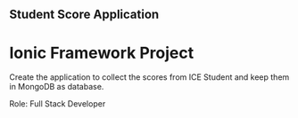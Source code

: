 ## Student Score Application

# Ionic Framework Project
Create the application to collect the scores from ICE Student and keep them in MongoDB as database.

Role: Full Stack Developer
